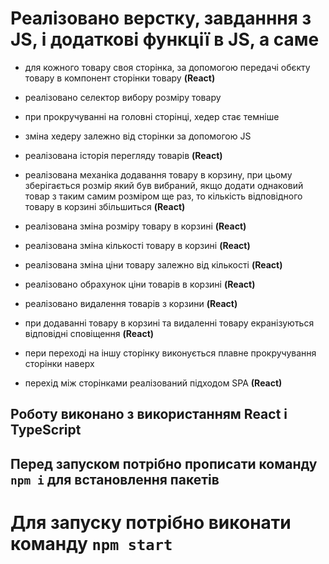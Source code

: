 # Реалізовано верстку, завданння з JS, і додаткові функції в JS, а саме

- для кожного товару своя сторінка, за допомогою передачі обєкту товару в компонент сторінки товару **(React)**

- реалізовано селектор вибору розміру товару

- при прокручуванні на головні сторінці, хедер стає темніше

- зміна хедеру залежно від сторінки за допомогою JS

- реалізована історія перегляду товарів **(React)**

- реалізована механіка додавання товару в корзину, при цьому зберігається розмір який був вибраний, якщо додати однаковий товар з таким самим розміром ще раз, то кількість відповідного товару в корзині збільшиться **(React)**

- реалізована зміна розміру товару в корзині **(React)**

- реалізована зміна кількості товару в корзині **(React)**

- реалізована зміна ціни товару залежно від кількості **(React)**

- реалізовано обрахунок ціни товарів в корзині **(React)**

- реалізовано видалення товарів з корзини **(React)**

- при додаванні товару в корзині та видаленні товару екранізуються відповідні сповіщення  **(React)**

- пери переході на іншу сторінку виконується плавне прокручування сторінки наверх

- перехід між сторінками реалізований підходом SPA **(React)**

## Роботу виконано з використанням React і TypeScript
## Перед запуском потрібно прописати команду ```npm i``` для встановлення пакетів

# Для запуску потрібно виконати команду ```npm start```
